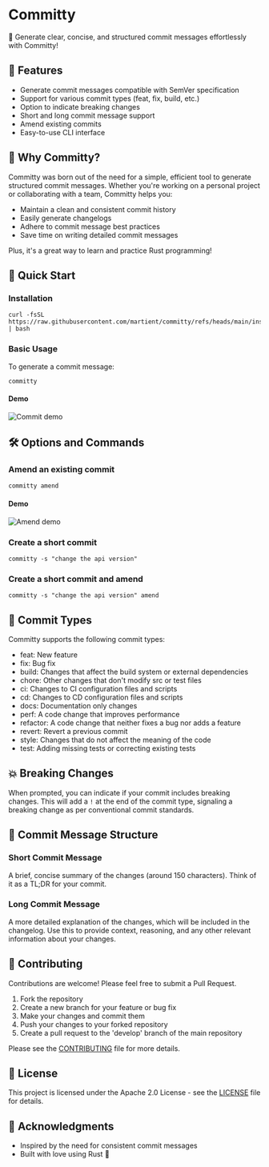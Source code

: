 # Committy

🚀 Generate clear, concise, and structured commit messages effortlessly with Committy!

## 🌟 Features

- Generate commit messages compatible with SemVer specification
- Support for various commit types (feat, fix, build, etc.)
- Option to indicate breaking changes
- Short and long commit message support
- Amend existing commits
- Easy-to-use CLI interface

## 🤔 Why Committy?

Committy was born out of the need for a simple, efficient tool to generate structured commit messages. Whether you're working on a personal project or collaborating with a team, Committy helps you:

- Maintain a clean and consistent commit history
- Easily generate changelogs
- Adhere to commit message best practices
- Save time on writing detailed commit messages

Plus, it's a great way to learn and practice Rust programming!

## 🚀 Quick Start

### Installation

```
curl -fsSL https://raw.githubusercontent.com/martient/committy/refs/heads/main/install.sh | bash
```

### Basic Usage

To generate a commit message:

```shell
committy
```

#### Demo

![Commit demo](docs/commit.gif)

## 🛠 Options and Commands

### Amend an existing commit

```shell
committy amend
```

#### Demo

![Amend demo](docs/amend.gif)

### Create a short commit

```shell
committy -s "change the api version"
```

### Create a short commit and amend

```shell
committy -s "change the api version" amend
```

## 📝 Commit Types

Committy supports the following commit types:

- feat: New feature
- fix: Bug fix
- build: Changes that affect the build system or external dependencies
- chore: Other changes that don't modify src or test files
- ci: Changes to CI configuration files and scripts
- cd: Changes to CD configuration files and scripts
- docs: Documentation only changes
- perf: A code change that improves performance
- refactor: A code change that neither fixes a bug nor adds a feature
- revert: Revert a previous commit
- style: Changes that do not affect the meaning of the code
- test: Adding missing tests or correcting existing tests

## 💥 Breaking Changes

When prompted, you can indicate if your commit includes breaking changes. This will add a `!` at the end of the commit type, signaling a breaking change as per conventional commit standards.

## 📄 Commit Message Structure

### Short Commit Message

A brief, concise summary of the changes (around 150 characters). Think of it as a TL;DR for your commit.

### Long Commit Message

A more detailed explanation of the changes, which will be included in the changelog. Use this to provide context, reasoning, and any other relevant information about your changes.

## 🤝 Contributing

Contributions are welcome! Please feel free to submit a Pull Request.

1. Fork the repository
2. Create a new branch for your feature or bug fix
3. Make your changes and commit them
4. Push your changes to your forked repository
5. Create a pull request to the 'develop' branch of the main repository

Please see the [CONTRIBUTING](CONTRIBUTING) file for more details.

## 📜 License

This project is licensed under the Apache 2.0 License - see the [LICENSE](LICENSE) file for details.

## 🙏 Acknowledgments

- Inspired by the need for consistent commit messages
- Built with love using Rust 🦀